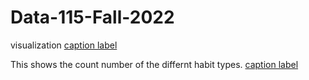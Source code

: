 # Data-115-Fall-2022
visualization
[caption label](https://raw.githubusercontent.com/gabiisaak/Data-115-Fall-2022/main/data115%20fish.png)



This shows the count number of the differnt habit types. 
[caption label](https://raw.githubusercontent.com/gabiisaak/Data-115-Fall-2022/main/data115%20fish1.png)

